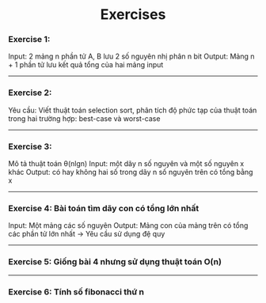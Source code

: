 <h1 align="center">Exercises</h1>

### Exercise 1:

Input: 2 mảng n phần tử A, B lưu 2 số nguyên nhị phân n bit
Output: Mảng n + 1 phần tử lưu kết quả tổng của hai mảng input

---

### Exercise 2:

Yêu cầu: Viết thuật toán selection sort, phân tích độ phức tạp của thuật toán trong hai trường hợp: best-case và worst-case

---

### Exercise 3:

Mô tả thuật toán θ(nlgn)
Input: một dãy n số nguyên và một số nguyên x khác
Output: có hay không hai số trong dãy n số nguyên trên có tồng bằng x

---

### Exercise 4: Bài toán tìm dãy con có tổng lớn nhất

Input: Một mảng các số nguyên
Output: Mảng con của mảng trên có tổng các phần tử lớn nhất
-> Yêu cầu sử dụng đệ quy

---

### Exercise 5: Giống bài 4 nhưng sử dụng thuật toán O(n)

---

### Exercise 6: Tính số fibonacci thứ n
